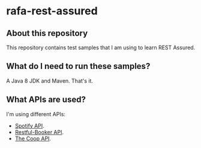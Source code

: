 # rafa-rest-assured

## About this repository
This repository contains test samples that I am using to learn REST Assured.

## What do I need to run these samples?
A Java 8 JDK and Maven. That's it.

## What APIs are used?
I'm using different APIs: 
  - [Spotify API](https://developer.spotify.com/documentation/web-api/).
  - [Restful-Booker API](https://restful-booker.herokuapp.com/apidoc/index.html).
  - [The Coop API](http://coop.apps.symfonycasts.com/api).
  
